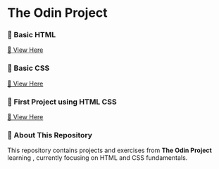 # The Odin Project  

### 🔹 Basic HTML  
[📌 View Here](https://aswaninitigya.github.io/TheOdinProject/01_recipes_html/)  

### 🔹 Basic CSS  
[📌 View Here](https://aswaninitigya.github.io/TheOdinProject/01_recipes_htmlCSS/)  

### 🔹 First Project using HTML CSS
[📌 View Here](https://aswaninitigya.github.io/TheOdinProject/02_project_HTML_CSS_foundation/)  


### 📌 About This Repository  
This repository contains projects and exercises from **The Odin Project** learning , currently focusing on HTML and CSS fundamentals.
